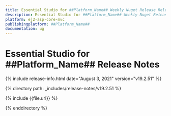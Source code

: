 ```yaml
---
title: Essential Studio for ##Platform_Name## Weekly Nuget Release Release Notes  
description: Essential Studio for ##Platform_Name## Weekly Nuget Release Release Notes  
platform: ej2-asp-core-mvc
publishingplatform: ##Platform_Name##
documentation: ug
---
```


# Essential Studio for  ##Platform_Name##  Release Notes  

{% include release-info.html date="August 3, 2021"   version="v19.2.51"  %} 

{% directory path: _includes/release-notes/v19.2.51 %}

{% include {{file.url}} %}

{% enddirectory %}
